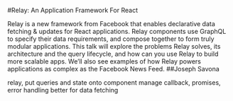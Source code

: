 
#Relay: An Application Framework For React

Relay is a new framework from Facebook that enables declarative data fetching & updates for React applications. Relay components use GraphQL to specify their data requirements, and compose together to form truly modular applications. This talk will explore the problems Relay solves, its architecture and the query lifecycle, and how can you use Relay to build more scalable apps. We’ll also see examples of how Relay powers applications as complex as the Facebook News Feed.
##Joseph Savona 

relay, put queries and state onto component
manage callback, promises, error handling better for data fetching

